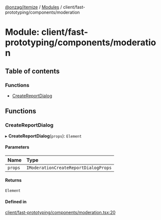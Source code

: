 [@onzag/itemize](../README.md) / [Modules](../modules.md) / client/fast-prototyping/components/moderation

# Module: client/fast-prototyping/components/moderation

## Table of contents

### Functions

- [CreateReportDialog](client_fast_prototyping_components_moderation.md#createreportdialog)

## Functions

### CreateReportDialog

▸ **CreateReportDialog**(`props`): `Element`

#### Parameters

| Name | Type |
| :------ | :------ |
| `props` | `IModerationCreateReportDialogProps` |

#### Returns

`Element`

#### Defined in

[client/fast-prototyping/components/moderation.tsx:20](https://github.com/onzag/itemize/blob/73e0c39e/client/fast-prototyping/components/moderation.tsx#L20)
